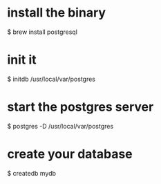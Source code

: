 # install the binary
$ brew install postgresql

# init it
$ initdb /usr/local/var/postgres

# start the postgres server
$ postgres -D /usr/local/var/postgres

# create your database
$ createdb mydb

